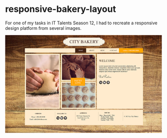 # responsive-bakery-layout
For one of my tasks in IT Talents Season 12, I had to recreate a responsive design platform from several images.


![alt text](https://github.com/OlgaKaikchiyan/responsive-bakery-layout/blob/9817df03e40f546f21bf50b9188b67350962155d/assets/Images/screenshot.png)
